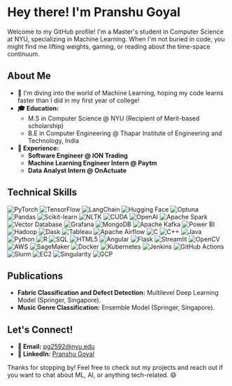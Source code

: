 # Hey there! I'm Pranshu Goyal

Welcome to my GitHub profile! I'm a Master's student in Computer Science at NYU, specializing in Machine Learning. When I'm not buried in code, you might find me lifting weights, gaming, or reading about the time-space continuum.

## About Me

- **🔭** I'm diving into the world of Machine Learning, hoping my code learns faster than I did in my first year of college!
- **🎓 Education:** 
  - M.S in Computer Science @ NYU (Recipient of Merit-based scholarship)
  - B.E in Computer Engineering @ Thapar Institute of Engineering and Technology, India
- **💼 Experience:** 
  - **Software Engineer @ ION Trading** 
  - **Machine Learning Engineer Intern @ Paytm** 
  - **Data Analyst Intern @ OnActuate** 

## Technical Skills

<p align="left">
  <!-- Machine Learning and AI -->
  <img src="https://img.shields.io/badge/PyTorch-%23EE4C2C.svg?style=for-the-badge&logo=PyTorch&logoColor=white" alt="PyTorch"/>
  <img src="https://img.shields.io/badge/TensorFlow-%23FF6F00.svg?style=for-the-badge&logo=TensorFlow&logoColor=white" alt="TensorFlow"/>
  <img src="https://img.shields.io/badge/LangChain-%2300A1E4.svg?style=for-the-badge&logo=LangChain&logoColor=white" alt="LangChain"/>
  <img src="https://img.shields.io/badge/HuggingFace-%23FFD700.svg?style=for-the-badge&logo=HuggingFace&logoColor=white" alt="Hugging Face"/>
  <img src="https://img.shields.io/badge/Optuna-%23E74C3C.svg?style=for-the-badge&logo=Optuna&logoColor=white" alt="Optuna"/>
  <img src="https://img.shields.io/badge/Pandas-%23150458.svg?style=for-the-badge&logo=Pandas&logoColor=white" alt="Pandas"/>
  <img src="https://img.shields.io/badge/Scikit--learn-%23F7931E.svg?style=for-the-badge&logo=scikit-learn&logoColor=white" alt="Scikit-learn"/>
  <img src="https://img.shields.io/badge/NLTK-%231D4159.svg?style=for-the-badge&logo=NLTK&logoColor=white" alt="NLTK"/>
  <img src="https://img.shields.io/badge/CUDA-%230076BA.svg?style=for-the-badge&logo=CUDA&logoColor=white" alt="CUDA"/>
  <img src="https://img.shields.io/badge/OpenAI-%234EA94B.svg?style=for-the-badge&logo=OpenAI&logoColor=white" alt="OpenAI"/>

  <!-- Big Data and Analytics -->
  <img src="https://img.shields.io/badge/Apache%20Spark-%23E25A1C.svg?style=for-the-badge&logo=apachespark&logoColor=white" alt="Apache Spark"/>
  <img src="https://img.shields.io/badge/Vector%20Database-%2300A3E0.svg?style=for-the-badge&logo=VectorDatabase&logoColor=white" alt="Vector Database"/>
  <img src="https://img.shields.io/badge/Grafana-%23F46800.svg?style=for-the-badge&logo=Grafana&logoColor=white" alt="Grafana"/>
  <img src="https://img.shields.io/badge/MongoDB-%2347A248.svg?style=for-the-badge&logo=MongoDB&logoColor=white" alt="MongoDB"/>
  <img src="https://img.shields.io/badge/Apache%20Kafka-%2302313D.svg?style=for-the-badge&logo=apachekafka&logoColor=white" alt="Apache Kafka"/>
  <img src="https://img.shields.io/badge/Power%20BI-%23F2C811.svg?style=for-the-badge&logo=powerbi&logoColor=black" alt="Power BI"/>
  <img src="https://img.shields.io/badge/Hadoop-%2341A41D.svg?style=for-the-badge&logo=ApacheHadoop&logoColor=white" alt="Hadoop"/>
  <img src="https://img.shields.io/badge/Dask-%23FF6C37.svg?style=for-the-badge&logo=Dask&logoColor=white" alt="Dask"/>
  <img src="https://img.shields.io/badge/Tableau-%23E97627.svg?style=for-the-badge&logo=Tableau&logoColor=white" alt="Tableau"/>
  <img src="https://img.shields.io/badge/Apache%20Airflow-%23017CEE.svg?style=for-the-badge&logo=apacheairflow&logoColor=white" alt="Apache Airflow"/>

  <!-- Programming Languages and Frameworks -->
  <img src="https://img.shields.io/badge/C-%2300599C.svg?style=for-the-badge&logo=c&logoColor=white" alt="C"/>
  <img src="https://img.shields.io/badge/C++-%2300599C.svg?style=for-the-badge&logo=cpp&logoColor=white" alt="C++"/>
  <img src="https://img.shields.io/badge/Java-%23007396.svg?style=for-the-badge&logo=Java&logoColor=white" alt="Java"/>
  <img src="https://img.shields.io/badge/Python-%233776AB.svg?style=for-the-badge&logo=python&logoColor=white" alt="Python"/>
  <img src="https://img.shields.io/badge/R-%23276DC3.svg?style=for-the-badge&logo=r&logoColor=white" alt="R"/>
  <img src="https://img.shields.io/badge/SQL-%234477BB.svg?style=for-the-badge&logo=postgresql&logoColor=white" alt="SQL"/>
  <img src="https://img.shields.io/badge/HTML5-%23E34F26.svg?style=for-the-badge&logo=html5&logoColor=white" alt="HTML5"/>
  <img src="https://img.shields.io/badge/Angular-%23DD0031.svg?style=for-the-badge&logo=angular&logoColor=white" alt="Angular"/>
  <img src="https://img.shields.io/badge/Flask-%23000.svg?style=for-the-badge&logo=flask&logoColor=white" alt="Flask"/>
  <img src="https://img.shields.io/badge/Streamlit-%23FF4B4B.svg?style=for-the-badge&logo=streamlit&logoColor=white" alt="Streamlit"/>
  <img src="https://img.shields.io/badge/OpenCV-%235C3EE8.svg?style=for-the-badge&logo=opencv&logoColor=white" alt="OpenCV"/>

  <!-- Cloud -->
  <img src="https://img.shields.io/badge/AWS-%23232F3E.svg?style=for-the-badge&logo=amazonaws&logoColor=white" alt="AWS"/>
  <img src="https://img.shields.io/badge/SageMaker-%2315C0D7.svg?style=for-the-badge&logo=sagemaker&logoColor=white" alt="SageMaker"/>
  <img src="https://img.shields.io/badge/Docker-%232496ED.svg?style=for-the-badge&logo=docker&logoColor=white" alt="Docker"/>
  <img src="https://img.shields.io/badge/Kubernetes-%23326CE5.svg?style=for-the-badge&logo=kubernetes&logoColor=white" alt="Kubernetes"/>
  <img src="https://img.shields.io/badge/Jenkins-%23D33833.svg?style=for-the-badge&logo=jenkins&logoColor=white" alt="Jenkins"/>
  <img src="https://img.shields.io/badge/GitHub%20Actions-%232088FF.svg?style=for-the-badge&logo=githubactions&logoColor=white" alt="GitHub Actions"/>
  <img src="https://img.shields.io/badge/Slurm-%23283B2B.svg?style=for-the-badge&logo=slurm&logoColor=white" alt="Slurm"/>
  <img src="https://img.shields.io/badge/EC2-%23232F3E.svg?style=for-the-badge&logo=amazonec2&logoColor=white" alt="EC2"/>
  <img src="https://img.shields.io/badge/Singularity-%237E14CF.svg?style=for-the-badge&logo=singularity&logoColor=white" alt="Singularity"/>
  <img src="https://img.shields.io/badge/GCP-%234285F4.svg?style=for-the-badge&logo=googlecloud&logoColor=white" alt="GCP"/>
</p>


<!-- ## Projects

- **[NewsLens](https://github.com/pranshu267/NewsLens):** A Retrieval-Augmented Generation (RAG) model fetching relevant articles and generating concise multi-document summaries with contextual images.
- **[NYUAssistant](https://github.com/pranshu267/NYUAssistant/tree/main):** An AI-driven query system for the NYU community, utilizing a robust NLP pipeline and interactive web application.
- **[Real-Time Forex Arbitrage and Price Prediction System](https://github.com/pranshu267/Real-Time-Forex-Arbitrage-Detection-and-Price-Prediction-System):** A forex trading system with Apache Spark, BigQuery, and a Bi-Directional LSTM Model for price prediction.
- **[Exploring the Role of Cultural Context in Cross-Lingual Transfer Capabilities](https://github.com/sharad5/Cross-Lingual-Transfer-mBERT):** Experiments on cross-lingual transfer for sentiment analysis and hate speech detection across English and Turkish languages. -->

## Publications

- **Fabric Classification and Defect Detection:** Multilevel Deep Learning Model (Springer, Singapore).
- **Music Genre Classification:** Ensemble Model (Springer, Singapore).

## Let's Connect!

- **📧 Email:** pg2592@nyu.edu
- **💼 LinkedIn:** [Pranshu Goyal](https://www.linkedin.com/in/pranshu-goyal-436814217)

Thanks for stopping by! Feel free to check out my projects and reach out if you want to chat about ML, AI, or anything tech-related. 😄

